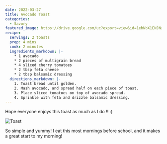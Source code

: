 ```yaml
---
date: 2022-03-27
title: Avocado Toast
categories:
  - Savory
featured_image: https://drive.google.com/uc?export=view&id=1ehNbX1ENJNz5_LoqR82R1UtIWMXUcCdT
recipe:
  servings: 2 toasts
  prep: 4 mins
  cook: 2 minutes
  ingredients_markdown: |-
    * 1 avocado
    * 2 pieces of multigrain bread
    * 4 sliced cherry tomatoes
    * 2 tbsp feta cheese
    * 2 tbsp balsamic dressing
  directions_markdown: |-
    1. Toast bread until golden.
    2. Mash avocado, and spread half on each piece of toast.
    3. Place sliced tomatoes on top of avocado spread.
    4. Sprinkle with feta and drizzle balsamic dressing.
---
```


Hope everyone enjoys this toast as much as I do !! :)

![Toast](https://drive.google.com/uc?export=view&id=1QpqmXs0iQS-5N1pWaVXFxgmAd3OUQP8M)

So simple and yummy! I eat this most mornings before school, and it makes a great start to my morning!
